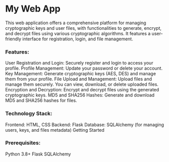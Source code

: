 # My Web App
This web application offers a comprehensive platform for managing cryptographic keys and user files, with functionalities to generate, encrypt, and decrypt files using various cryptographic algorithms. It features a user-friendly interface for registration, login, and file management.

### Features:
User Registration and Login: Securely register and login to access your profile.
Profile Management: Update your password or delete your account.
Key Management: Generate cryptographic keys (AES, DES) and manage them from your profile.
File Upload and Management: Upload files and manage them securely. You can view, download, or delete uploaded files.
Encryption and Decryption: Encrypt and decrypt files using the generated cryptographic keys.
MD5 and SHA256 Hashes: Generate and download MD5 and SHA256 hashes for files.

### Technology Stack:
Frontend: HTML, CSS
Backend: Flask
Database: SQLAlchemy (for managing users, keys, and files metadata)
Getting Started

### Prerequisites:
Python 3.8+
Flask
SQLAlchemy
